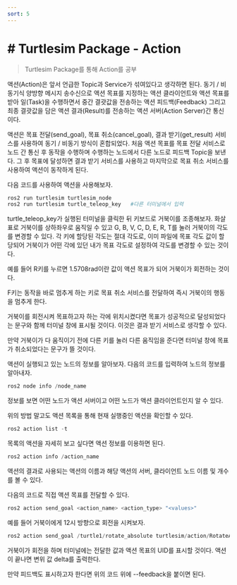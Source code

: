 ```yaml
---
sort: 5
---
```


# # Turtlesim Package - Action

> Turtlesim Package를 통해 Action를 공부

액션(Action)은 앞서 언급한 Topic과 Service가 섞여있다고 생각하면 된다. 동기 / 비동기식 양방향 메시지 송수신으로 액션 목표를 지정하는 액션 클라이언트와 액션 목표를 받아 일(Task)을 수행하면서 중간 결괏값을 전송하는 액션 피드백(Feedback) 그리고 최종 결괏값을 담은 액션 결과(Result)를 전송하는 액션 서버(Action Server)간 통신이다.

액션은 목표 전달(send_goal), 목표 취소(cancel_goal), 결과 받기(get_result) 서비스를 사용하여 동기 / 비동기 방식이 혼합되었다. 처음 액션 목표를 목표 전달 서비스로 노드 간 통신 후 동작을 수행하며 수행하는 노드에서 다른 노드로 피드백 Topic을 보낸다. 그 후 목표에 달성하면 결과 받기 서비스를 사용하고 마지막으로 목표 취소 서비스를 사용하여 액션이 동작하게 된다.

다음 코드를 사용하여 액션을 사용해보자.
```s
ros2 run turtlesim turtlesim_node
ros2 run turtlesim turtle_teleop_key   #다른 터미널에서 입력
```

turtle_teleop_key가 실행된 터미널을 클릭한 뒤 키보드로 거북이를 조종해보자. 화살표로 거북이를 상하좌우로 움직일 수 있고 G, B, V, C, D, E, R, T를 눌러 거북이의 각도를 변경할 수 있다. 각 키에 할당된 각도는 절대 각도로, 이미 파일에 목표 각도 값이 할당되어 거북이가 어떤 각에 있던 내가 목표 각도로 설정하여 각도를 변경할 수 있는 것이다. 

예를 들어 R키를 누르면 1.5708rad이란 값이 액션 목표가 되어 거북이가 회전하는 것이다.

F키는 동작을 바로 멈추게 하는 키로 목표 취소 서비스를 전달하여 즉시 거북이의 행동을 멈추게 한다.

거북이를 회전시켜 목표하고자 하는 각에 위치시켰다면 목표가 성공적으로 달성되었다는 문구와 함께 터미널 창에 표시될 것이다. 이것은 결과 받기 서비스로 생각할 수 있다.

만약 거북이가 다 움직이기 전에 다른 키를 눌러 다른 움직임을 준다면 터미널 창에 목표가 취소되었다는 문구가 뜰 것이다. 

액션이 실행되고 있는 노드의 정보를 알아보자.
다음의 코드를 입력하여 노드의 정보를 알아내자.
```s
ros2 node info /node_name   
```
정보를 보면 어떤 노드가 액션 서버이고 어떤 노드가 액션 클라이언트인지 알 수 있다. 

위의 방법 말고도 액션 목록을 통해 현재 실행중인 액션을 확인할 수 있다.
```s
ros2 action list -t
```
목록의 액션을 자세히 보고 싶다면 액션 정보를 이용하면 된다.
```s
ros2 action info /action_name
```
액션의 결과로 사용되는 액션의 이름과 해당 액션의 서버, 클라이언트 노드 이름 및 개수를 볼 수 있다.

다음의 코드로 직접 액션 목표를 전달할 수 있다.
```s
ros2 action send_goal <action_name> <action_type> "<values>"
```

예를 들어 거북이에게 12시 방향으로 회전을 시켜보자.
```s
ros2 action send_goal /turtle1/rotate_absolute turtlesim/action/RotateAbsolute "{theta: 1.5708}"
```

거북이가 회전을 하며 터미널에는 전달한 값과 액션 목표의 UID를 표시할 것이다. 액션이 끝나면 변위 값 delta를 출력한다.

만약 피드백도 표시하고자 한다면 위의 코드 위에 --feedback을 붙이면 된다. 